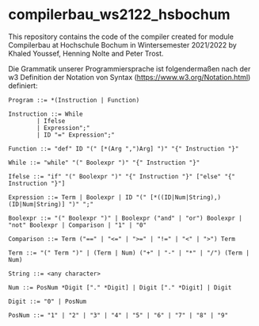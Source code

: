 # compilerbau_ws2122_hsbochum
This repository contains the code of the compiler created for module Compilerbau at Hochschule Bochum in Wintersemester 2021/2022 by Khaled Youssef, Henning Nolte and Peter Trost.

Die Grammatik unserer Programmiersprache ist folgendermaßen nach der w3 Definition der Notation von Syntax (https://www.w3.org/Notation.html) definiert:    

```ebnf
Program ::= *(Instruction | Function)
  
Instruction ::= While  
		| Ifelse  
		| Expression";"  
		| ID "=" Expression";"  
  
Function ::= "def" ID "(" [*(Arg ",")Arg] ")" "{" Instruction "}"  
  
While ::= "while" "(" Boolexpr ")" "{" Instruction "}"  
  
Ifelse ::= "if" "(" Boolexpr ")" "{" Instruction "}" ["else" "{" Instruction "}"]  
  
Expression ::= Term | Boolexpr | ID "(" [*((ID|Num|String),) (ID|Num|String)] ")" ";"  
  
Boolexpr ::= "(" Boolexpr ")" | Boolexpr ("and" | "or") Boolexpr | "not" Boolexpr | Comparison | "1" | "0"  
  
Comparison ::= Term ("==" | "<=" | ">=" | "!=" | "<" | ">") Term  
  
Term ::= "(" Term ")" | (Term | Num) ("+" | "-" | "*" | "/") (Term | Num)  
  
String ::= <any character>  
  
Num ::= PosNum *Digit ["." *Digit] | Digit ["." *Digit] | Digit  
  
Digit ::= "0" | PosNum  
  
PosNum ::= "1" | "2" | "3" | "4" | "5" | "6" | "7" | "8" | "9"  
```
